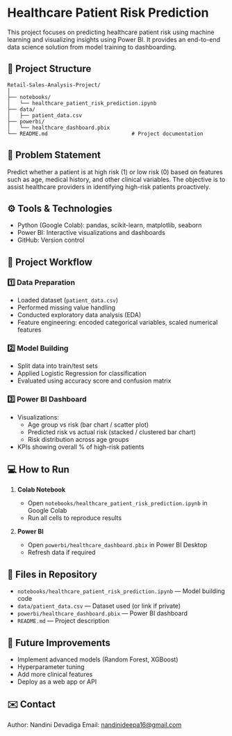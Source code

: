 # Healthcare Patient Risk Prediction

This project focuses on predicting healthcare patient risk using machine learning and visualizing insights using Power BI. It provides an end-to-end data science solution from model training to dashboarding.

## 📁 Project Structure

```plaintext
Retail-Sales-Analysis-Project/
│
├── notebooks/
│   └── healthcare_patient_risk_prediction.ipynb     
├── data/
│   ├── patient_data.csv         
├── powerbi/
│   └── healthcare_dashboard.pbix 
└── README.md                           # Project documentation
```

## 📝 Problem Statement

Predict whether a patient is at high risk (1) or low risk (0) based on features such as age, medical history, and other clinical variables. The objective is to assist healthcare providers in identifying high-risk patients proactively.

## ⚙️ Tools & Technologies

- Python (Google Colab): pandas, scikit-learn, matplotlib, seaborn
- Power BI: Interactive visualizations and dashboards
- GitHub: Version control

## 🚀 Project Workflow

### 1️⃣ Data Preparation
- Loaded dataset (`patient_data.csv`)
- Performed missing value handling
- Conducted exploratory data analysis (EDA)
- Feature engineering: encoded categorical variables, scaled numerical features

### 2️⃣ Model Building
- Split data into train/test sets
- Applied Logistic Regression for classification
- Evaluated using accuracy score and confusion matrix

### 3️⃣ Power BI Dashboard
- Visualizations:
  - Age group vs risk (bar chart / scatter plot)
  - Predicted risk vs actual risk (stacked / clustered bar chart)
  - Risk distribution across age groups
- KPIs showing overall % of high-risk patients

## 💻 How to Run

1. **Colab Notebook**
   - Open `notebooks/healthcare_patient_risk_prediction.ipynb` in Google Colab
   - Run all cells to reproduce results

2. **Power BI**
   - Open `powerbi/healthcare_dashboard.pbix` in Power BI Desktop
   - Refresh data if required

## 📂 Files in Repository

- `notebooks/healthcare_patient_risk_prediction.ipynb` — Model building code
- `data/patient_data.csv` — Dataset used (or link if private)
- `powerbi/healthcare_dashboard.pbix` — Power BI dashboard
- `README.md` — Project description

## 📌 Future Improvements

- Implement advanced models (Random Forest, XGBoost)
- Hyperparameter tuning
- Add more clinical features
- Deploy as a web app or API

## ✉️ Contact

Author: Nandini Devadiga
Email: nandinideepa16@gmail.com
